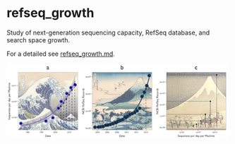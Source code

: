 # refseq_growth

Study of next-generation sequencing capacity, RefSeq database, and search space growth.

For a detailed see [refseq_growth.md](refseq_growth.md).

![Hokusai_Triptych](imgs/hokusai_triptych.png)